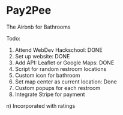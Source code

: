 Pay2Pee
=======

The Airbnb for Bathrooms

Todo:
1) Attend WebDev Hackschool: DONE
2) Set up website: DONE
3) Add API: Leaflet or Google Maps: DONE
4) Script for random restroom locations
5) Custom icon for bathroom
6) Set map center as current location: Done
7) Custom popups for each restroom
8) Integrate Stripe for payment



n) Incorporated with ratings
